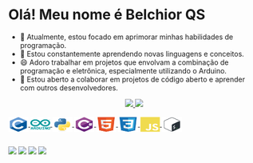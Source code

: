 # Olá! Meu nome é Belchior QS
- 🔭 Atualmente, estou focado em aprimorar minhas habilidades de programação.
- 🌱 Estou constantemente aprendendo novas linguagens e conceitos.
- 😄 Adoro trabalhar em projetos que envolvam a combinação de programação e eletrônica, especialmente utilizando o Arduino.
- 🌱 Estou aberto a colaborar em projetos de código aberto e aprender com outros desenvolvedores.

<div align="center">
  <a href="https://github.com/belchiorqs">
  <img height="160em" src="https://github-readme-stats.vercel.app/api?username=belchiorqs&show_icons=true&include_all_commits=true&count_private=true"/>
  <img height="160em" src="https://github-readme-stats.vercel.app/api/top-langs/?username=belchiorqs&layout=compact&langs_count=7"/>
</div>
    
<div style="display: inline_block"><br>
  <img align="center" alt="Belchior-C" height="30" width="40" src="https://raw.githubusercontent.com/devicons/devicon/master/icons/c/c-original.svg">
  <img align="center" alt="Belchior-Arduino" height="30" width="40" src="https://raw.githubusercontent.com/devicons/devicon/master/icons/arduino/arduino-original-wordmark.svg">
  <img align="center" alt="Belchior-Python" height="30" width="40" src="https://raw.githubusercontent.com/devicons/devicon/master/icons/python/python-original.svg">
  <img align="center" alt="Belchior-CSharp" height="30" width="40" src="https://raw.githubusercontent.com/devicons/devicon/master/icons/csharp/csharp-original.svg">
  <img align="center" alt="Belchior-HTML" height="30" width="40" src="https://raw.githubusercontent.com/devicons/devicon/master/icons/html5/html5-original.svg">
  <img align="center" alt="Belchior-CSS" height="30" width="40" src="https://raw.githubusercontent.com/devicons/devicon/master/icons/css3/css3-original.svg">
  <img align="center" alt="Belchior-JS" height="30" width="40" src="https://raw.githubusercontent.com/devicons/devicon/master/icons/javascript/javascript-plain.svg">
  <img align="center" alt="Belchior-Shell" height="30" width="40" src="https://raw.githubusercontent.com/devicons/devicon/master/icons/bash/bash-original.svg">
</div>

## 

<div> 
  <a href="https://wa.me/244956374750" target="_blank"><img src="https://img.shields.io/badge/WhatsApp-25D366?style=for-the-badge&logo=whatsapp&logoColor=white"></a>
  <a href="https://www.instagram.com/belchiorqs" target="_blank"><img src="https://img.shields.io/badge/-Instagram-%23E4405F?style=for-the-badge&logo=instagram&logoColor=white" target="_blank"></a>
  <a href="https://www.linkedin.com/in/belchiorqs" target="_blank"><img src="https://img.shields.io/badge/-LinkedIn-%230077B5?style=for-the-badge&logo=linkedin&logoColor=white" target="_blank"></a> 
  <a href="https://www.youtube.com/channel/UC7tuUCGCiGmf2zYv84bN8BQ" target="_blank"><img src="https://img.shields.io/badge/YouTube-FF0000?style=for-the-badge&logo=youtube&logoColor=white" target="_blank"></a>
</div>
